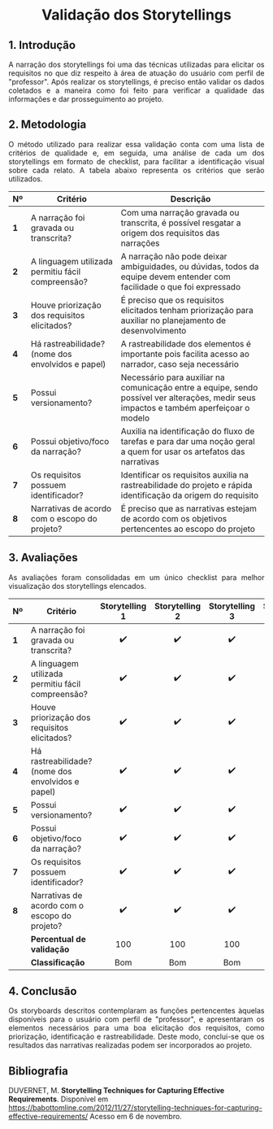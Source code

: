 # <center> Validação dos Storytellings

<div align="justify">

## 1. Introdução
A narração dos storytellings foi uma das técnicas utilizadas para elicitar os requisitos no que diz respeito à área de atuação do usuário com perfil de "professor". Após realizar os storytellings, é preciso então validar os dados coletados e a maneira como foi feito para verificar a qualidade das informações e dar prosseguimento ao projeto.

## 2. Metodologia 
O método utilizado para realizar essa validação conta com uma lista de critérios de qualidade e, em seguida, uma análise de cada um dos storytellings em formato de checklist, para facilitar a identificação visual sobre cada relato. A tabela abaixo representa os critérios que serão utilizados.

| Nº | <center>Critério | <center>Descrição |
|:---|:-----------------|:------------------|
| **1** | A narração foi gravada ou transcrita? | Com uma narração gravada ou transcrita, é possível resgatar a origem dos requisitos das narrações |
| **2** | A linguagem utilizada permitiu fácil compreensão? | A narração não pode deixar ambiguidades, ou dúvidas, todos da equipe devem entender com facilidade o que foi expressado|
| **3** | Houve priorização dos requisitos elicitados? | É preciso que os requisitos elicitados tenham priorização para auxiliar no planejamento de desenvolvimento |
| **4** | Há rastreabilidade? (nome dos envolvidos e papel) | A rastreabilidade dos elementos é importante pois facilita acesso ao narrador, caso seja necessário|
| **5** | Possui versionamento? | Necessário para auxiliar na comunicação entre a equipe, sendo possível ver alterações, medir seus impactos e também aperfeiçoar o modelo |
| **6** | Possui objetivo/foco da narração? | Auxilia na identificação do fluxo de tarefas e para dar uma noção geral a quem for usar os artefatos das narrativas |
| **7** | Os requisitos possuem identificador? | Identificar os requisitos auxilia na rastreabilidade do projeto e rápida identificação da origem do requisito |
| **8** | Narrativas de acordo com o escopo do projeto? | É preciso que as narrativas estejam de acordo com os objetivos  pertencentes ao escopo do projeto |

## 3. Avaliações
As avaliações foram consolidadas em um único checklist para melhor visualização dos storytellings elencados.

|   Nº  | <center>Critério | Storytelling 1 | Storytelling 2 | Storytelling 3 | Storytelling 4 | 
|:------|:-----------------|:--------------:|:--------------:|:--------------:|:--------------:|
| **1** | A narração foi gravada ou transcrita? | ✔️ | ✔️ | ✔️ | ✔️ |
| **2** | A linguagem utilizada permitiu fácil compreensão? |  ✔️ | ✔️ | ✔️ | ✔️ |
| **3** | Houve priorização dos requisitos elicitados? |  ✔️ | ✔️ | ✔️ | ✔️ |
| **4** | Há rastreabilidade? (nome dos envolvidos e papel) | ✔️ | ✔️ | ✔️ | ✔️ |
| **5** | Possui versionamento? |  ✔️ | ✔️ | ✔️ | ✔️ |
| **6** | Possui objetivo/foco da narração? |  ✔️ | ✔️ | ✔️ | ✔️ |
| **7** | Os requisitos possuem identificador? | ✔️ | ✔️ | ✔️ | ✔️ |
| **8** | Narrativas de acordo com o escopo do projeto? | ✔️ | ✔️ | ✔️ | ✔️ |
|       | **Percentual de validação** | 100 | 100 | 100 | 100 |
|       | **Classificação** | Bom |Bom |Bom |Bom |
 
## 4. Conclusão
Os storyboards descritos contemplaram as funções pertencentes àquelas disponíveis para o usuário com perfil de "professor", e apresentaram os elementos necessários para uma boa elicitação dos requisitos, como priorização, identificação e rastreabilidade. Deste modo, conclui-se que os resultados das narrativas realizadas podem ser incorporados ao projeto.
</div>

## Bibliografia
DUVERNET, M. **Storytelling Techniques for Capturing Effective Requirements**. Disponível em https://babottomline.com/2012/11/27/storytelling-techniques-for-capturing-effective-requirements/ Acesso em 6 de novembro.